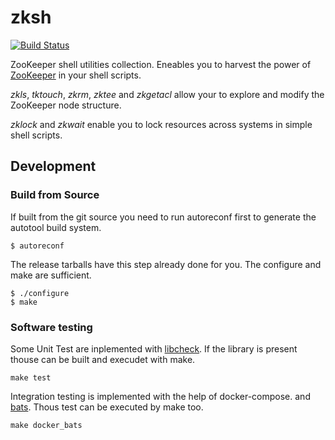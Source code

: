 # zksh
[![Build Status](https://travis-ci.org/jiuka/zksh.svg?branch=master)](https://travis-ci.org/jiuka/zksh)

ZooKeeper shell utilities collection. Eneables you to harvest the power of [ZooKeeper](https://zookeeper.apache.org/) in your shell scripts.

*zkls*, *tktouch*, *zkrm*, *zktee* and *zkgetacl* allow your to explore and modify the ZooKeeper node structure.

*zklock* and *zkwait* enable you to lock resources across systems in simple shell scripts.

## Development

### Build from Source

If built from the git source you need to run autoreconf first to generate the autotool build system.

    $ autoreconf
    
The release tarballs have this step already done for you. The configure and make are sufficient.

    $ ./configure
    $ make
    
### Software testing

Some Unit Test are inplemented with [libcheck](https://libcheck.github.io/check/). If the library is present thouse can be built and execudet with make.

    make test
    
Integration testing is implemented with the help of docker-compose. and [bats](https://github.com/sstephenson/bats). Thous test can be executed by make too.

    make docker_bats
